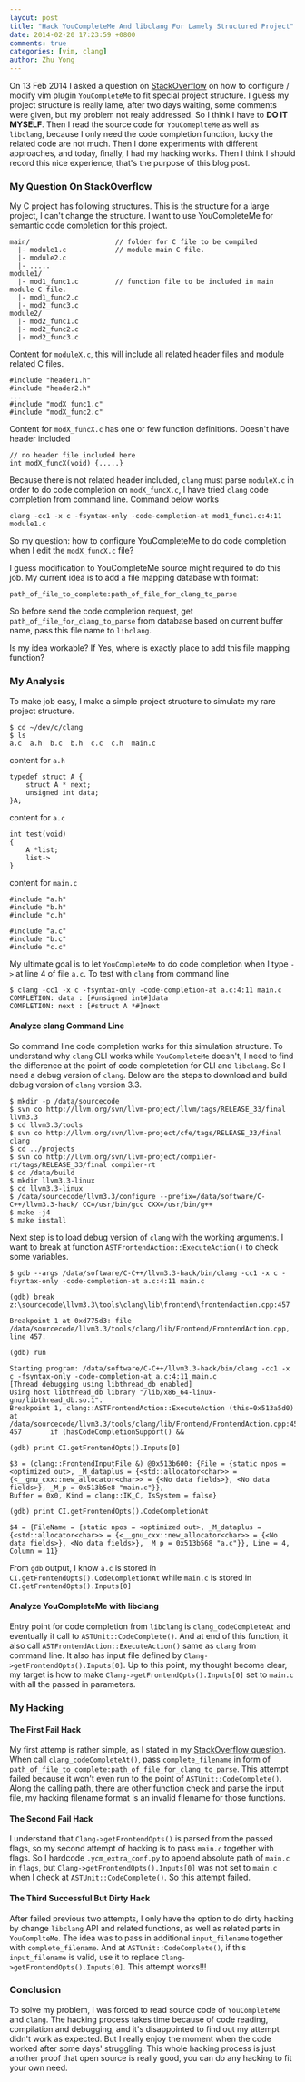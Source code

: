 ```yaml
---
layout: post
title: "Hack YouCompleteMe And libclang For Lamely Structured Project"
date: 2014-02-20 17:23:59 +0800
comments: true
categories: [vim, clang]
author: Zhu Yong
---
```


On 13 Feb 2014 I asked a question on [StackOverflow](http://stackoverflow.com/questions/21746668/configure-vim-youcompleteme-for-special-project-structure) on how to configure / modify vim plugin `YouCompleteMe` to fit special project structure. I guess my project structure is really lame, after two days waiting, some comments were given, but my problem not realy addressed. So I think I have to **DO IT MYSELF**. Then I read the source code for `YouComeplteMe` as well as `libclang`, because I only need the code completion function, lucky the related code are not much. Then I done  experiments with different approaches, and today, finally, I had my hacking works. Then I think I should record this nice experience, that's the purpose of this blog post. 

### My Question On StackOverflow

My C project has following structures. This is the structure for a large project, I can't change the structure. I want to use YouCompleteMe for semantic code completion for this project.

    main/                     // folder for C file to be compiled
      |- module1.c            // module main C file.
      |- module2.c
      |- .....
    module1/
      |- mod1_func1.c         // function file to be included in main module C file.
      |- mod1_func2.c
      |- mod2_func3.c
    module2/
      |- mod2_func1.c
      |- mod2_func2.c
      |- mod2_func3.c

Content for `moduleX.c`, this will include all related header files and module related C files.

    #include "header1.h"
    #include "header2.h"
    ...
    #include "modX_func1.c"
    #include "modX_func2.c"

Content for `modX_funcX.c` has one or few function definitions. Doesn't have header included

    // no header file included here
    int modX_funcX(void) {.....}

Because there is not related header included, `clang` must parse `moduleX.c` in order to do code completion on `modX_funcX.c`,  I have tried `clang` code completion from command line. Command below works

    clang -cc1 -x c -fsyntax-only -code-completion-at mod1_func1.c:4:11 module1.c 

So my question: how to configure YouCompleteMe to do code completion when I edit the `modX_funcX.c` file? 

I guess modification to YouCompleteMe source might required to do this job. My current idea is to add a file mapping database with format:

    path_of_file_to_complete:path_of_file_for_clang_to_parse

So before send the code completion request, get `path_of_file_for_clang_to_parse` from database based on current buffer name, pass this file name to `libclang`. 

Is my idea workable? If Yes, where is exactly place to add this file mapping function? 

<!-- more -->

### My Analysis

To make job easy, I make a simple project structure to simulate my rare project structure. 

    $ cd ~/dev/c/clang
    $ ls
    a.c  a.h  b.c  b.h  c.c  c.h  main.c

content for `a.h`

    typedef struct A {
        struct A * next;
        unsigned int data;
    }A;

content for `a.c`

    int test(void)
    {
        A *list;
        list->
    }

content for `main.c`

    #include "a.h"
    #include "b.h"
    #include "c.h"
    
    #include "a.c"
    #include "b.c"
    #include "c.c"

My ultimate goal is to let `YouCompleteMe` to do code completion when I type `->` at line 4 of file `a.c`. To test with `clang` from command line

    $ clang -cc1 -x c -fsyntax-only -code-completion-at a.c:4:11 main.c
    COMPLETION: data : [#unsigned int#]data
    COMPLETION: next : [#struct A *#]next

#### Analyze clang Command Line

So command line code completion works for this simulation structure. To understand why `clang` CLI works while `YouCompleteMe` doesn't, I need to find the difference at the point of code completetion for CLI and `libclang`. So I need a debug version of `clang`. Below are the steps to download and build debug version of `clang` version 3.3.

    $ mkdir -p /data/sourcecode
    $ svn co http://llvm.org/svn/llvm-project/llvm/tags/RELEASE_33/final llvm3.3
    $ cd llvm3.3/tools
    $ svn co http://llvm.org/svn/llvm-project/cfe/tags/RELEASE_33/final clang
    $ cd ../projects
    $ svn co http://llvm.org/svn/llvm-project/compiler-rt/tags/RELEASE_33/final compiler-rt
    $ cd /data/build
    $ mkdir llvm3.3-linux
    $ cd llvm3.3-linux
    $ /data/sourcecode/llvm3.3/configure --prefix=/data/software/C-C++/llvm3.3-hack/ CC=/usr/bin/gcc CXX=/usr/bin/g++
    $ make -j4
    $ make install

Next step is to load debug version of `clang` with the working arguments. I want to break at function `ASTFrontendAction::ExecuteAction()` to check some variables.

    $ gdb --args /data/software/C-C++/llvm3.3-hack/bin/clang -cc1 -x c -fsyntax-only -code-completion-at a.c:4:11 main.c
    
    (gdb) break z:\sourcecode\llvm3.3\tools\clang\lib\frontend\frontendaction.cpp:457
    
    Breakpoint 1 at 0xd775d3: file /data/sourcecode/llvm3.3/tools/clang/lib/Frontend/FrontendAction.cpp, line 457.
    
    (gdb) run
    
    Starting program: /data/software/C-C++/llvm3.3-hack/bin/clang -cc1 -x c -fsyntax-only -code-completion-at a.c:4:11 main.c
    [Thread debugging using libthread_db enabled]
    Using host libthread_db library "/lib/x86_64-linux-gnu/libthread_db.so.1".
    Breakpoint 1, clang::ASTFrontendAction::ExecuteAction (this=0x513a5d0) at /data/sourcecode/llvm3.3/tools/clang/lib/Frontend/FrontendAction.cpp:457
    457       if (hasCodeCompletionSupport() &&
    
    (gdb) print CI.getFrontendOpts().Inputs[0]
    
    $3 = (clang::FrontendInputFile &) @0x513b600: {File = {static npos = <optimized out>, _M_dataplus = {<std::allocator<char>> = {<__gnu_cxx::new_allocator<char>> = {<No data fields>}, <No data fields>}, _M_p = 0x513b5e8 "main.c"}},
    Buffer = 0x0, Kind = clang::IK_C, IsSystem = false}
    
    (gdb) print CI.getFrontendOpts().CodeCompletionAt
    
    $4 = {FileName = {static npos = <optimized out>, _M_dataplus = {<std::allocator<char>> = {<__gnu_cxx::new_allocator<char>> = {<No data fields>}, <No data fields>}, _M_p = 0x513b568 "a.c"}}, Line = 4, Column = 11}

From `gdb` output, I know `a.c` is stored in `CI.getFrontendOpts().CodeCompletionAt` while `main.c` is stored in `CI.getFrontendOpts().Inputs[0]`

#### Analyze YouCompleteMe with libclang

Entry point for code completion from `libclang` is `clang_codeCompleteAt` and eventually it call to `ASTUnit::CodeComplete()`. And at end of this function, it also call `ASTFrontendAction::ExecuteAction()` same as `clang` from command line. It also has input file defined by `Clang->getFrontendOpts().Inputs[0]`. Up to this point, my thought become clear, my target is how to make `Clang->getFrontendOpts().Inputs[0]` set to `main.c` with all the passed in parameters. 

### My Hacking

#### The First Fail Hack

My first attemp is rather simple, as I stated in my [StackOverflow question](http://stackoverflow.com/questions/21746668/configure-vim-youcompleteme-for-special-project-structure). When call `clang_codeCompleteAt()`, pass `complete_filename` in form of `path_of_file_to_complete:path_of_file_for_clang_to_parse`. This attempt failed because it won't even run to the point of `ASTUnit::CodeComplete()`. Along the calling path, there are other function check and parse the input file, my hacking filename format is an invalid filename for those functions.

#### The Second Fail Hack

I understand that `Clang->getFrontendOpts()` is parsed from the passed flags, so my second attempt of hacking is to pass `main.c` together with flags. So I hardcode `.ycm_extra_conf.py` to append absolute path of `main.c` in `flags`, but `Clang->getFrontendOpts().Inputs[0]` was not set to `main.c` when I check at `ASTUnit::CodeComplete()`. So this attempt failed.

#### The Third Successful But Dirty Hack

After failed previous two attempts, I only have the option to do dirty hacking by change `libclang` API and related functions, as well as related parts in `YouComplteMe`. The idea was to pass in additional `input_filename` together with `complete_filename`. And at `ASTUnit::CodeComplete()`, if this `input_filename` is valid, use it to replace `Clang->getFrontendOpts().Inputs[0]`. This attempt works!!!


### Conclusion 

To solve my problem, I was forced to read source code of `YouCompleteMe` and `clang`. The hacking process takes time because of code reading, compilation and debugging, and it's disappointed to find out my attempt didn't work as expected. But I really enjoy the moment when the code worked after some days' struggling. This whole hacking process is just another proof that open source is really good, you can do any hacking to fit your own need.
